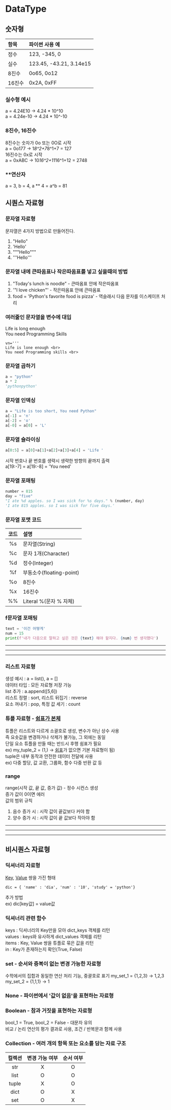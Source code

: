 # DataType <br>

## 숫자형 <br>
| 항목 | 파이썬 사용 예 |
| :---- | :----- |
| 정수 | 123, -345, 0 |
| 실수 | 123.45, -43.21, 3.14e15|
| 8진수 | 0o65, 0o12 |
| 16진수 | 0x2A, 0xFF |


### 실수형 예시 <br>
a = 4.24E10  -> 4.24 * 10^10 <br>
a = 4.24e-10 -> 4.24 * 10^-10 <br>

### 8진수, 16진수 <br>
8진수는 숫자가 0o 또는 0O로 시작 <br>
a = 0o177 -> 1*8^2+7*8^1+7 = 127 <br>
16진수는 0x로 시작 <br>
a = 0xABC -> 10*16^2+11*16^1+12 = 2748 <br>

### **연산자 <br>
a = 3, b = 4, a ** 4 = a^b = 81 <br>

## 시퀀스 자료형 <br>

### 문자열 자료형 <br>
문자열은 4가지 방법으로 만들어진다. <br>
1. "Hello" <br>
2. 'Hello' <br>
3. """Hello""" <br>
4. '''Hello''' <br>

### 문자열 내에 큰따옴표나 작은따옴표를 넣고 싶을때의 방법 <br>
1. "Today's lunch is noodle" - 큰따옴표 안에 작은따옴표 <br>
2. '"I love chicken"' - 작은따옴표 안에 큰따옴표 <br>
3. food = 'Python\'s favorite food is pizza' - 역슬래시 다음 문자를 이스케이프 처리 <br>

### 여러줄인 문자열을 변수에 대입 <br>
Life is long enough <br>
You need Programming Skills <br>

    vn='''
    Life is lone enough <br>
    You need Programming skills <br>

### 문자열 곱하기 <br>
``` python
a = "python"
a * 2
'pythonpython'
```

### **문자열 인덱싱** <br>
``` python
a = "Life is too short, You need Python"
a[-1] = 'n'
a[-2] = 'o'
a[-0] = a[0] = 'L'
```

### **문자열 슬라이싱** <br>
``` python
a[0:5] = a[0]+a[1]+a[2]+a[3]+a[4] = 'Life '
```
시작 번호나 끝 번호를 생략시 생략한 방향의 끝까지 출력 <br>
a[19:-7] = a[19:-8] = 'You need' <br>

### 문자열 포매팅 <br>
``` python
number = 815
day = "five"
"I ate %d apples. so I was sick for %s days." % (number, day)
'I ate 815 apples. so I was sick for five days.'
```

### 문자열 포맷 코드 <br>
| 코드 | 설명 |
| :--: | :-- |
|%s | 문자열(String) |
|%c | 문자 1개(Character) |
|%d | 정수(Integer) |
|%f | 부동소수(floating-point) |
|%o | 8진수 |
|%x | 16진수 |
|%% | Literal %(문자 % 자체)

### **f문자열 포매팅** <br>
``` python
text = '이건 어떻게'
num = 15
print(f'내가 다음으로 말하고 싶은 것은 {text} 해야 할지다. {num} 번 생각했다')
```

---
---
***
### 리스트 자료형 <br>
생성 예시 : a = list(), a = [] <br>
데이터 타입 : 모든 자료형 저장 가능 <br>
list 추가 : a.append([5,6]) <br>
리스트 정렬 : sort, 리스트 뒤집기 : reverse <br>
요소 꺼내기 : pop, 특정 값 세기 : count <br>

### 튜플 자료형 - <u>쉼표가 본체</u>  <br>
튜플은 리스트와 다르게 소괄호로 생성, 변수가 아닌 상수 사용 <br>
즉 요솟값을 변경하거나 삭제가 불가능, 그 외에는 동일 <br>
단일 요소 튜플을 만들 때는 반드시 후행 쉼표가 필요 <br>
ex) my_tuple_2 = (1,) -> <u>쉼표</u>가 없으면 기본 자료형이 됨) <br>
tuple은 내부 동작과 안전한 데이터 전달에 사용 <br> 
ex) 다중 할당, 값 교환, 그룹화, 함수 다중 반환 값 등 <br>

### range <br>
range(시작 값, 끝 값, 증가 값) - 정수 시컨스 생성<br>
증가 값이 0이면 에러 <br>
값의 범위 규칙 <br>
1. 음수 증가 시 : 시작 값이 끝값보다 커야 함
2. 양수 증가 시 : 시작 값이 끝 값보다 작아야 함

---
---
---
## 비시퀀스 자료형 <br>

### **딕셔너리 자료형** <br>
<u>Key</u>, <u>Value</u> 쌍을 가진 형태 <br>

```
dic = { 'name' : 'dia', 'num' : '10', 'study' = 'python'}
```

추가 방법 <br>
ex) dic[key값] = value값 <br>

### 딕셔너리 관련 함수 <br>
keys : 딕셔너리의 Key만을 모아 dict_keys 객체를 리턴 <br>
values : keys와 유사하게 dict_values 객체를 리턴 <br>
items : Key, Value 쌍을 튜플로 묶은 값을 리턴 <br>
in : Key가 존재하는지 확인(True, False) <br>

### set - 순서와 중복이 없는 변경 가능한 자료형 <br>
수학에서의 집합과 동일한 연산 처리 기능, 중괄호로 표기
my_set_1 = {1,2,3} -> 1,2,3 <br>
my_set_2 = {1,1,1} -> 1 <br>

### None - 파이썬에서 '값이 없음'을 표현하는 자료형<br> 

### Boolean - 참과 거짓을 표현하는 자료형<br> 
bool_1 = True, bool_2 = False - 대문자 유의<br> 
비교 / 논리 연산의 평가 결과로 사용, 조건 / 반복문과 함께 사용<br>

### Collection - 여러 개의 항목 또는 요소를 담는 자료 구조<br> 
| 컬렉션 | 변경 가능 여부 | 순서 여부 |
| :--: | :--: | :--: |
| str | X | O |
| list | O | O |
| tuple | X | O |
| dict | O | X |
| set | O | X |